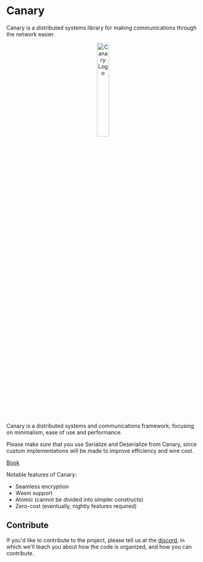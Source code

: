 # Canary

Canary is a distributed systems library for making
communications through the network easier.


<p align="center">
    <img src = "https://i.imgur.com/LIj5jXn.png" alt = "Canary Logo" width = "25%" height = "auto" center />
</p>

Canary is a distributed systems and communications framework, focusing on minimalism, ease of use and performance.

Please make sure that you use Serialize and Deserialize from Canary, since custom
implementations will be made to improve efficiency and wire cost.


[Book](https://znx3p0.github.io/canary-book/)

Notable features of Canary:
- Seamless encryption
- Wasm support
- Atomic (cannot be divided into simpler constructs)
- Zero-cost (eventually, nightly features required)

## Contribute
If you'd like to contribute to the project, please tell us at the
[discord](https://discord.gg/CGNh7fE2DP), in which we'll teach
you about how the code is organized, and how you can contribute.
